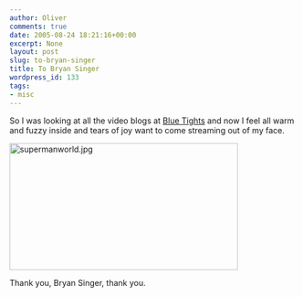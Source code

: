 ```yaml
---
author: Oliver
comments: true
date: 2005-08-24 18:21:16+00:00
excerpt: None
layout: post
slug: to-bryan-singer
title: To Bryan Singer
wordpress_id: 133
tags:
- misc
---
```


So I was looking at all the video blogs at <a href="http://www.bluetights.net">Blue Tights</a> and now I feel all warm and fuzzy inside and tears of joy want to come streaming out of my face.

<img alt="supermanworld.jpg" src="http://www.oliverweb.com/images05/blog/supermanworld.jpg" width="400" height="222" />

Thank you, Bryan Singer, thank you.